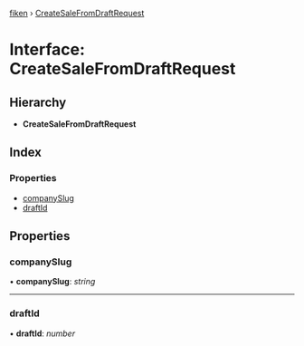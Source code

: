 [fiken](../README.md) › [CreateSaleFromDraftRequest](createsalefromdraftrequest.md)

# Interface: CreateSaleFromDraftRequest

## Hierarchy

* **CreateSaleFromDraftRequest**

## Index

### Properties

* [companySlug](createsalefromdraftrequest.md#companyslug)
* [draftId](createsalefromdraftrequest.md#draftid)

## Properties

###  companySlug

• **companySlug**: *string*

___

###  draftId

• **draftId**: *number*
